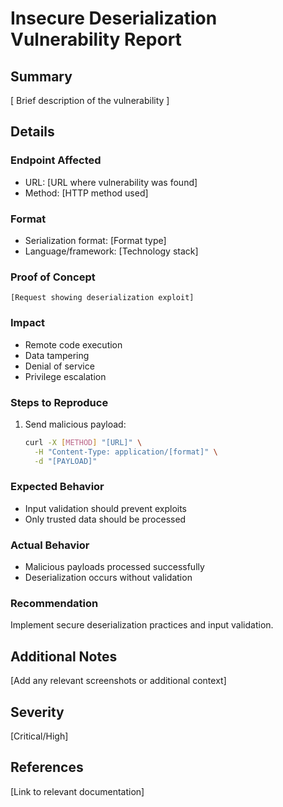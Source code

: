 # Insecure Deserialization Vulnerability Report

## Summary
[ Brief description of the vulnerability ]

## Details
### Endpoint Affected
- URL: [URL where vulnerability was found]
- Method: [HTTP method used]

### Format
- Serialization format: [Format type]
- Language/framework: [Technology stack]

### Proof of Concept
```http
[Request showing deserialization exploit]
```

### Impact
- Remote code execution
- Data tampering
- Denial of service
- Privilege escalation

### Steps to Reproduce
1. Send malicious payload:
   ```bash
   curl -X [METHOD] "[URL]" \
     -H "Content-Type: application/[format]" \
     -d "[PAYLOAD]"
   ```

### Expected Behavior
- Input validation should prevent exploits
- Only trusted data should be processed

### Actual Behavior
- Malicious payloads processed successfully
- Deserialization occurs without validation

### Recommendation
Implement secure deserialization practices and input validation.

## Additional Notes
[Add any relevant screenshots or additional context]

## Severity
[Critical/High]

## References
[Link to relevant documentation]